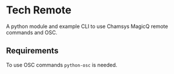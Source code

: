 # Tech Remote

A python module and example CLI to use Chamsys MagicQ remote commands and OSC.

## Requirements
To use OSC commands `python-osc` is needed.